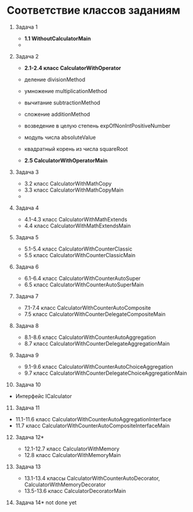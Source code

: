 # Соответствие классов заданиям

1. Задача 1
    - **1.1 WithoutCalculatorMain**
    - 

2. Задача 2 
   - **2.1-2.4 класс CalculatorWithOperator**
   - деление divisionMethod
   - умножение multiplicationMethod
   - вычитание subtractionMethod
   - сложение additionMethod
   - возведение в целую степень expOfNonIntPositiveNumber
   - модуль числа absoluteValue
   - квадратный корень из числа squareRoot
   
   - **2.5 CalculatorWithOperatorMain**

3. Задача 3
   - 3.2 класс CalculatorWithMathCopy
   - 3.3 класс CalculatorWithMathCopyMain
   - 
4. Задача 4
   - 4.1-4.3 класс CalculatorWithMathExtends
   - 4.4 класс CalculatorWithMathExtendsMain

5. Задача 5
   - 5.1-5.4 класс CalculatorWithCounterClassic
   - 5.5 класс CalculatorWithCounterClassicMain

6. Задача 6
   - 6.1-6.4 класс CalculatorWithCounterAutoSuper
   - 6.5 класс CalculatorWithCounterAutoSuperMain

7. Задача 7
   - 7.1-7.4 класс CalculatorWithCounterAutoComposite
   - 7.5 класс CalculatorWithCounterDelegateCompositeMain

8. Задача 8
   - 8.1-8.6 класс CalculatorWithCounterAutoAggregation
   - 8.7 класс CalculatorWithCounterDelegateAggregationMain

9. Задача 9
   - 9.1-9.6 класс CalculatorWithCounterAutoChoiceAggregation
   - 9.7 класс CalculatorWithCounterDelegateChoiceAggregationMain
   
10. Задача 10
   - Интерфейс ICalculator

11. Задача 11
   - 11.1-11.6 класс CalculatorWithCounterAutoAggregationInterface
   - 11.7 класс CalculatorWithCounterAutoCompositeInterfaceMain

12. Задача 12*
    - 12.1-12.7 класс CalculatorWithMemory
    - 12.8 класс CalculatorWithMemoryMain

13. Задача 13
    - 13.1-13.4 классы  CalculatorWithCounterAutoDecorator, CalculatorWithMemoryDecorator
    - 13.5-13.6 класс CalculatorDecoratorMain 

14. Задача 14* not done yet